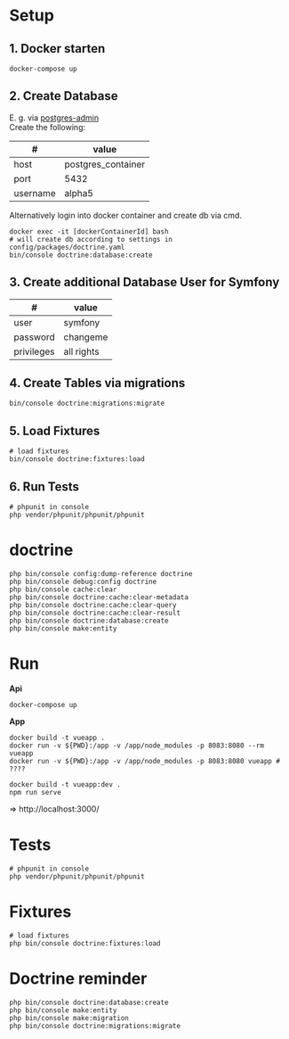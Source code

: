 # Setup

## 1. Docker starten

~~~
docker-compose up
~~~

## 2. Create Database

E. g. via [postgres-admin](http://pgaalpha5.localhost)<br />
Create the following:

| #        | value              |
|----------|--------------------|
| host     | postgres_container |
| port     | 5432               |
| username | alpha5             |

Alternatively login into docker container and create db via cmd.

~~~
docker exec -it [dockerContainerId] bash
# will create db according to settings in config/packages/doctrine.yaml
bin/console doctrine:database:create
~~~

## 3. Create additional Database User for Symfony

| #          | value      |
|------------|------------|
| user       | symfony    |
| password   | changeme   |
| privileges | all rights |

## 4. Create Tables via migrations

~~~
bin/console doctrine:migrations:migrate
~~~

## 5. Load Fixtures

~~~
# load fixtures
bin/console doctrine:fixtures:load
~~~

## 6. Run Tests

~~~
# phpunit in console
php vendor/phpunit/phpunit/phpunit
~~~


# doctrine

~~~
php bin/console config:dump-reference doctrine
php bin/console debug:config doctrine
php bin/console cache:clear
php bin/console doctrine:cache:clear-metadata 
php bin/console doctrine:cache:clear-query  
php bin/console doctrine:cache:clear-result
php bin/console doctrine:database:create
php bin/console make:entity
~~~

# Run

**Api**
~~~
docker-compose up
~~~


**App**
~~~
docker build -t vueapp .
docker run -v ${PWD}:/app -v /app/node_modules -p 8083:8080 --rm vueapp
docker run -v ${PWD}:/app -v /app/node_modules -p 8083:8080 vueapp # ????
~~~

~~~
docker build -t vueapp:dev .
npm run serve
~~~

=> http://localhost:3000/

# Tests

~~~
# phpunit in console
php vendor/phpunit/phpunit/phpunit
~~~


# Fixtures

~~~
# load fixtures
php bin/console doctrine:fixtures:load
~~~

# Doctrine reminder

~~~
php bin/console doctrine:database:create
php bin/console make:entity
php bin/console make:migration
php bin/console doctrine:migrations:migrate
~~~

